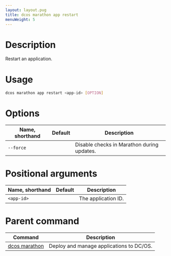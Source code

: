 ```yaml
---
layout: layout.pug
title: dcos marathon app restart
menuWeight: 5
---
```


# Description
Restart an application.

# Usage

```bash
dcos marathon app restart <app-id> [OPTION]
```

# Options

| Name, shorthand | Default | Description |
|---------|-------------|-------------|
| `--force`   |             | Disable checks in Marathon during updates. |

# Positional arguments

| Name, shorthand | Default | Description |
|---------|-------------|-------------|
| `<app-id>`   |             |  The application ID. |

# Parent command

| Command | Description |
|---------|-------------|
| [dcos marathon](/docs/1.10/cli/command-reference/dcos-marathon/) | Deploy and manage applications to DC/OS. |

<!-- # Examples -->